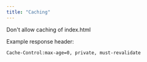 ```yaml
---
title: "Caching"
---
```


Don't allow caching of index.html

Example response header:

```
Cache-Control:max-age=0, private, must-revalidate
```